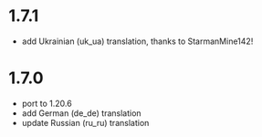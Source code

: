 # 1.7.1

- add Ukrainian (uk_ua) translation, thanks to StarmanMine142!

# 1.7.0

- port to 1.20.6
- add German (de_de) translation
- update Russian (ru_ru) translation